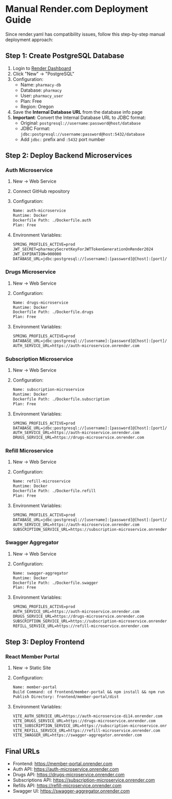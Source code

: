# Manual Render.com Deployment Guide

Since render.yaml has compatibility issues, follow this step-by-step manual deployment approach:

## Step 1: Create PostgreSQL Database

1. Login to [Render Dashboard](https://dashboard.render.com)
2. Click "New" → "PostgreSQL"
3. Configuration:
   - Name: `pharmacy-db`
   - Database: `pharmacy`
   - User: `pharmacy_user`
   - Plan: Free
   - Region: Oregon
4. Save the **Internal Database URL** from the database info page
5. **Important**: Convert the Internal Database URL to JDBC format:
   - Original: `postgresql://username:password@host/database`
   - JDBC Format: `jdbc:postgresql://username:password@host:5432/database`
   - Add `jdbc:` prefix and `:5432` port number

## Step 2: Deploy Backend Microservices

### Auth Microservice

1. New → Web Service
2. Connect GitHub repository
3. Configuration:

   ``` txt
   Name: auth-microservice
   Runtime: Docker
   Dockerfile Path: ./Dockerfile.auth
   Plan: Free
   ```

4. Environment Variables:

   ``` txt
   SPRING_PROFILES_ACTIVE=prod
   JWT_SECRET=pharmacySecretKeyForJWTTokenGenerationOnRender2024
   JWT_EXPIRATION=900000
   DATABASE_URL=jdbc:postgresql://[username]:[password]@[host]:[port]/[database]
   ```

### Drugs Microservice

1. New → Web Service
2. Configuration:

   ``` txt
   Name: drugs-microservice
   Runtime: Docker
   Dockerfile Path: ./Dockerfile.drugs
   Plan: Free
   ```

3. Environment Variables:

   ``` txt
   SPRING_PROFILES_ACTIVE=prod
   DATABASE_URL=jdbc:postgresql://[username]:[password]@[host]:[port]/[database]
   AUTH_SERVICE_URL=https://auth-microservice.onrender.com
   ```

### Subscription Microservice

1. New → Web Service
2. Configuration:

   ``` txt
   Name: subscription-microservice
   Runtime: Docker
   Dockerfile Path: ./Dockerfile.subscription
   Plan: Free
   ```

3. Environment Variables:

   ``` txt
   SPRING_PROFILES_ACTIVE=prod
   DATABASE_URL=jdbc:postgresql://[username]:[password]@[host]:[port]/[database]
   AUTH_SERVICE_URL=https://auth-microservice.onrender.com
   DRUGS_SERVICE_URL=https://drugs-microservice.onrender.com
   ```

### Refill Microservice

1. New → Web Service
2. Configuration:

   ``` txt
   Name: refill-microservice
   Runtime: Docker
   Dockerfile Path: ./Dockerfile.refill
   Plan: Free
   ```

3. Environment Variables:

   ``` txt
   SPRING_PROFILES_ACTIVE=prod
   DATABASE_URL=jdbc:postgresql://[username]:[password]@[host]:[port]/[database]
   AUTH_SERVICE_URL=https://auth-microservice.onrender.com
   SUBSCRIPTION_SERVICE_URL=https://subscription-microservice.onrender.com
   ```

### Swagger Aggregator

1. New → Web Service
2. Configuration:

   ``` txt
   Name: swagger-aggregator
   Runtime: Docker
   Dockerfile Path: ./Dockerfile.swagger
   Plan: Free
   ```

3. Environment Variables:

   ``` txt
   SPRING_PROFILES_ACTIVE=prod
   AUTH_SERVICE_URL=https://auth-microservice.onrender.com
   DRUGS_SERVICE_URL=https://drugs-microservice.onrender.com
   SUBSCRIPTION_SERVICE_URL=https://subscription-microservice.onrender.com
   REFILL_SERVICE_URL=https://refill-microservice.onrender.com
   ```

## Step 3: Deploy Frontend

### React Member Portal

1. New → Static Site
2. Configuration:

   ``` txt
   Name: member-portal
   Build Command: cd frontend/member-portal && npm install && npm run build
   Publish Directory: frontend/member-portal/dist
   ```

3. Environment Variables:

   ``` txt
   VITE_AUTH_SERVICE_URL=https://auth-microservice-di14.onrender.com
   VITE_DRUGS_SERVICE_URL=https://drugs-microservice.onrender.com
   VITE_SUBSCRIPTION_SERVICE_URL=https://subscription-microservice.onrender.com
   VITE_REFILL_SERVICE_URL=https://refill-microservice.onrender.com
   VITE_SWAGGER_URL=https://swagger-aggregator.onrender.com
   ```

## Final URLs

- Frontend: <https://member-portal.onrender.com>
- Auth API: <https://auth-microservice.onrender.com>
- Drugs API: <https://drugs-microservice.onrender.com>
- Subscriptions API: <https://subscription-microservice.onrender.com>
- Refills API: <https://refill-microservice.onrender.com>
- Swagger UI: <https://swagger-aggregator.onrender.com>
